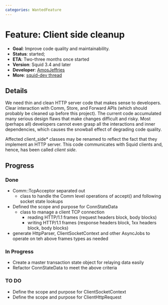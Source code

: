 ```yaml
---
categories: WantedFeature
---
```

# Feature: Client side cleanup

- **Goal**: Improve code quality and maintainability.
- **Status**: started;
- **ETA**: Two-three months once started
- **Version**: Squid 3.4 and later
- **Developer**:
    [AmosJeffries](/AmosJeffries)
- **More**: [squid-dev
    thread](http://www.mail-archive.com/squid-dev@squid-cache.org/msg07889.html)

## Details

We need thin and clean HTTP server code that makes sense to developers.
Clear interaction with Comm, Store, and Forward APIs (which should
probably be cleaned up before this project). The current code
accumulated many serious design flaws that make changes difficult and
risky. Most (perhaps all) developers cannot even grasp all the
interactions and inner dependencies, which causes the snowball effect of
degrading code quality.

Affected client_side\* classes may be renamed to reflect the fact that
they implement an HTTP server. This code communicates with Squid clients
and, hence, has been called *client side*.

## Progress

### Done

- Comm::TcpAcceptor separated out
    - class to handle the Comm level operations of accept() and
        following socket state lookups
- Defined the scope and purpose for ConnStateData
    - class to manage a client TCP connection
        - reading HTTP/1.1 frames (request headers block, body blocks)
        - writing HTTP/1.1 frames (response headers block, 1xx headers block, body blocks)        
- generate HttpParser, ClientSocketContext and other AsyncJobs
        to operate on teh above frames types as needed

### In Progress

- Create a master transaction state object for relaying data easily
- Refactor ConnStateData to meet the above criteria

### TO DO

- Define the scope and purpose for ClientSocketContext
- Define the scope and purpose for ClientHttpRequest
